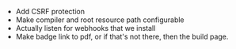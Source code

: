 * Add CSRF protection
* Make compiler and root resource path configurable
* Actually listen for webhooks that we install
* Make badge link to pdf, or if that's not there, then the build page.
